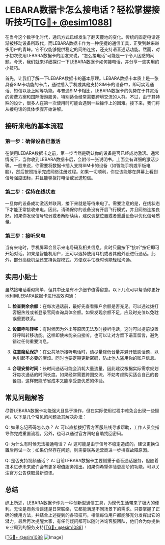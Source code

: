# LEBARA数据卡怎么接电话？轻松掌握接听技巧[[TG💪+ @esim1088](https://t.me/s/esim1088)]

在当今这个数字化时代，通讯方式已经发生了翻天覆地的变化。传统的固定电话逐渐被移动设备所取代，而LEBARA数据卡作为一种便捷的通信工具，正受到越来越多用户的青睐。它不仅能够提供稳定的网络连接，还支持语音通话功能。然而，对于初次使用LEBARA数据卡的朋友来说，“怎么接电话”可能是一个令人困惑的问题。今天，我们就来详细探讨一下LEBARA数据卡如何接电话，并分享一些实用的小技巧。

首先，让我们了解一下LEBARA数据卡的基本原理。LEBARA数据卡本质上是一张具备SIM卡功能的卡片，通过插入手机或其他支持SIM卡的设备中，即可实现通话、短信以及上网等功能。与普通SIM卡相比，LEBARA数据卡的优势在于其灵活的资费方案和国际漫游服务，特别适合经常需要跨境交流的人群。不过，由于其特殊的设计，很多人在第一次使用时可能会遇到一些操作上的困难。接下来，我们将从接电话的具体步骤开始讲解。

## 接听来电的基本流程

### 第一步：确保设备已激活
在使用LEBARA数据卡之前，第一步当然是确认你的设备是否已经成功激活。通常情况下，当你收到LEBARA数据卡后，会附带一张说明书，上面会有详细的激活步骤。一般来说，你需要将数据卡插入支持SIM卡的设备（如智能手机或平板电脑），然后按照指示完成网络注册过程。如果一切顺利，你应该能够在屏幕上看到信号强度图标，并且能够拨打电话或发送短信。

### 第二步：保持在线状态
一旦你的设备成功激活并联网，接下来就是等待来电了。需要注意的是，在线状态下才能正常接收来电。因此，请确保你的设备没有开启飞行模式，并且网络连接良好。如果你发现信号较弱或者断断续续，建议调整位置或者重启设备以优化信号质量。

### 第三步：接听来电
当有来电时，手机屏幕会显示来电号码及相关信息。此时只需按下“接听”按钮即可开始对话。如果是智能机用户，还可以选择使用耳机或者其他外设进行通话。此外，部分高级机型还支持免提模式，方便双手忙碌时也能轻松沟通。

## 实用小贴士

虽然接电话看似简单，但其中还是有不少细节值得留意。以下几点可以帮助你更好地利用LEBARA数据卡进行高效沟通：

1. **检查剩余余额**：在每次通话前，最好先查看账户余额是否充足。可以通过拨打客服热线或者登录官网查询具体金额。如果发现余额不足，应及时充值以免耽误重要联系。

2. **设置呼叫转移**：有时候因为外出等原因无法及时接听电话，这时可以提前设置好呼叫转移功能。这样即使未能亲自接听，也可以让对方留下语音留言，避免错过任何重要消息。

3. **注意隐私保护**：在公共场所接听电话时，请尽量降低音量并避开敏感话题，以免引起不必要的麻烦。同时也要定期更新密码，防止他人盗用你的账户信息。

4. **合理安排时间**：长时间通话可能会消耗大量流量，因此建议根据实际需求规划好每次通话的时间长度。如果经常需要跨国交流，不妨考虑购买适合自己的套餐包，这样既能节省成本又能享受更优质的体验。

## 常见问题解答

尽管LEBARA数据卡功能强大且易于操作，但在实际使用过程中难免会出现一些疑问。以下是几个常见的问题及其解决办法：

Q: 如果忘记密码怎么办？
A: 可以直接拨打官方客服热线寻求帮助，工作人员会指导你完成重置流程。另外，也可以通过官方网站自助找回密码。

Q: 为什么有时候无法接通电话？
A: 这可能是由于信号不稳定造成的。建议更换位置后再试一次；如果仍然存在问题，则需要联系运营商进一步排查故障原因。

Q: 是否支持视频通话？
A: 目前LEBARA数据卡主要侧重于语音通话服务，但随着技术进步未来或许会有更多增值服务推出。如果你希望体验更高阶的功能，可以关注官方公告获取最新资讯。

## 总结

综上所述，LEBARA数据卡作为一种创新型通信工具，为现代生活带来了极大的便利。无论是商务洽谈还是日常联络，它都能满足不同场景下的需求。只要掌握了正确的使用方法，并结合上述提到的各项技巧，相信每位用户都能够充分发挥出它的潜力。最后再次提醒大家，有任何疑问都可以随时咨询客服团队，他们会为你提供专业周到的服务支持[[TG💪+ @esim1088](https://t.me/s/esim1088)]！

[[TG💪+ @esim1088](https://t.me/s/esim1088) ![Image](https://i.postimg.cc/4NQfJmqS/Snipaste-2025-05-13-00-14-12.png)]